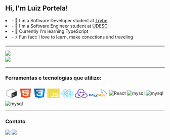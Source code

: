 ## Hi, I'm Luiz Portela!

<div align="center">
<!--   <img height="150px" align="right" src="https://theme.zdassets.com/theme_assets/9633455/9814df697eaf49815d7df109110815ff887b3457.png" /> -->
  <div align="left" style="display: inline_block">
    <li>- 🔭 I'm a Software Developer student at <a href="https://betrybe.com">Trybe</a></li>
    <li>- 🔭 I'm a Software Engineer student at <a href="https://www.udesc.br/">UDESC</a></li>
    <li>- 🌱 Currently I'm learning TypeScript</li>
    <li>- ⚡ Fun fact: I love to learn, make conections and traveling</li>
  </div>
</div>

---

<div>
  <img height="180em" padding-top="240em" src="https://github-readme-stats.vercel.app/api?username=LuizFJP&show_icons=true&theme=dracula&include_all_commits=true&count_private=true&icon_color=2FC18C&title_color=2FC18C&bg_color=1A1D21"/>
 </div>
 <div>
  <img height="400em"style="display: inline_block" src="https://github-readme-stats.vercel.app/api/top-langs/?username=anuraghazra&langs_count=8)](https://github.com/LuizFJP/github-readme-stats"/>
</div>

---

### Ferramentas e tecnologias que utilizo:

<div>
  <img align="center" alt="bash" height="30" width="40" src="https://raw.githubusercontent.com/devicons/devicon/master/icons/bash/bash-original.svg">
  <img align="center" alt="HTML" height="30" width="40" src="https://raw.githubusercontent.com/devicons/devicon/master/icons/html5/html5-original.svg">
  <img align="center" alt="CSS" height="30" width="40" src="https://raw.githubusercontent.com/devicons/devicon/master/icons/css3/css3-original.svg">
  <img align="center" alt="Js" height="30" width="40" src="https://raw.githubusercontent.com/devicons/devicon/master/icons/javascript/javascript-plain.svg">
  <img align="center" alt="React" height="30" width="40" src="https://raw.githubusercontent.com/devicons/devicon/master/icons/react/react-original.svg">
  <img align="center" alt="redux" height="30" width="40" src="https://raw.githubusercontent.com/devicons/devicon/master/icons/redux/redux-original.svg">
  <img align="center" alt="mysql" height="45" width="60" src="https://raw.githubusercontent.com/devicons/devicon/master/icons/mysql/mysql-original-wordmark.svg">
  <img align="center" alt="React" height="30" width="40" src="https://cdn.jsdelivr.net/gh/devicons/devicon/icons/typescript/typescript-plain.svg" />
  <img align="center" alt="mysql" height="45" width="60" src="https://cdn.jsdelivr.net/gh/devicons/devicon/icons/sequelize/sequelize-original.svg" />
  <img align="center" alt="mysql" height="45" width="60" src="https://cdn.jsdelivr.net/gh/devicons/devicon/icons/jest/jest-plain.svg" />
  <img align="center" alt="mysql" height="45" width="60" src="https://cdn.jsdelivr.net/gh/devicons/devicon/icons/python/python-original.svg" />



</div>

---

### Contato

<div>
  <a href="https://www.linkedin.com/in/luiz-portela/" target="_blank"><img src="https://img.shields.io/badge/-LinkedIn-%230077B5?style=for-the-badge&logo=linkedin&logoColor=white" target="_blank"></a> 
  <a href = "mailto:luizfjportela@gmail.com"><img src="https://img.shields.io/badge/-Gmail-%23333?style=for-the-badge&logo=gmail&logoColor=white" target="_blank"></a>
  
</div>

<!--START_SECTION:waka-->
<!--END_SECTION:waka-->
